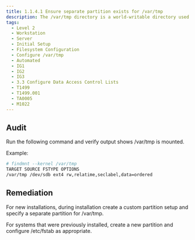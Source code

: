 ```yaml
---
title: 1.1.4.1 Ensure separate partition exists for /var/tmp
description: The /var/tmp directory is a world-writable directory used for temporary storage by all users and some applications. Temporary files residing in /var/tmp are to be preserved between reboots.
tags:
  - Level 2
  - Workstation
  - Server
  - Initial Setup
  - Filesystem Configuration
  - Configure /var/tmp
  - Automated
  - IG1
  - IG2
  - IG3
  - 3.3 Configure Data Access Control Lists
  - T1499
  - T1499.001
  - TA0005
  - M1022
---
```


## Audit
Run the following command and verify output shows /var/tmp is mounted.

Example:
```bash
# findmnt --kernel /var/tmp
TARGET SOURCE FSTYPE OPTIONS
/var/tmp /dev/sdb ext4 rw,relatime,seclabel,data=ordered
```

## Remediation
For new installations, during installation create a custom partition setup and specify a separate partition for /var/tmp.

For systems that were previously installed, create a new partition and configure /etc/fstab as appropriate.
